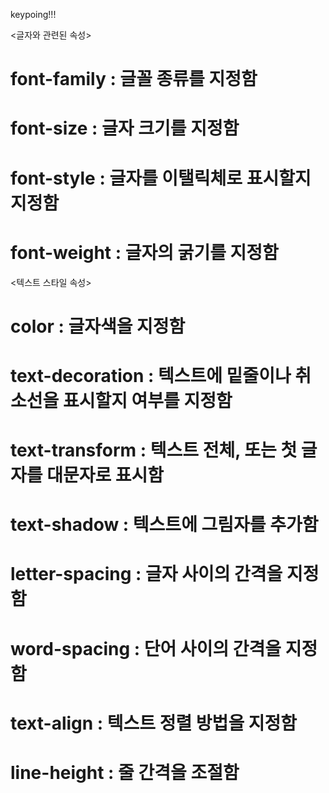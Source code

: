 keypoing!!!

<글자와 관련된 속성>

# font-family : 글꼴 종류를 지정함

# font-size : 글자 크기를 지정함

# font-style : 글자를 이탤릭체로 표시할지 지정함

# font-weight : 글자의 굵기를 지정함


<텍스트 스타일 속성>

# color : 글자색을 지정함

# text-decoration : 텍스트에 밑줄이나 취소선을 표시할지 여부를 지정함

# text-transform : 텍스트 전체, 또는 첫 글자를 대문자로 표시함

# text-shadow : 텍스트에 그림자를 추가함

# letter-spacing : 글자 사이의 간격을 지정함

# word-spacing : 단어 사이의 간격을 지정함

# text-align : 텍스트 정렬 방법을 지정함

# line-height : 줄 간격을 조절함